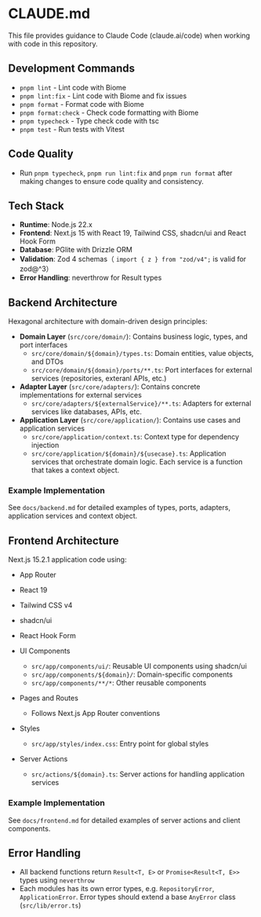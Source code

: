 # CLAUDE.md

This file provides guidance to Claude Code (claude.ai/code) when working with code in this repository.

## Development Commands

- `pnpm lint` - Lint code with Biome
- `pnpm lint:fix` - Lint code with Biome and fix issues
- `pnpm format` - Format code with Biome
- `pnpm format:check` - Check code formatting with Biome
- `pnpm typecheck` - Type check code with tsc
- `pnpm test` - Run tests with Vitest

## Code Quality

- Run `pnpm typecheck`, `pnpm run lint:fix` and `pnpm run format` after making changes to ensure code quality and consistency.

## Tech Stack

- **Runtime**: Node.js 22.x
- **Frontend**: Next.js 15 with React 19, Tailwind CSS, shadcn/ui and React Hook Form
- **Database**: PGlite with Drizzle ORM
- **Validation**: Zod 4 schemas（ `import { z } from "zod/v4";` is valid for zod@^3）
- **Error Handling**: neverthrow for Result types

## Backend Architecture

Hexagonal architecture with domain-driven design principles:

- **Domain Layer** (`src/core/domain/`): Contains business logic, types, and port interfaces
    - `src/core/domain/${domain}/types.ts`: Domain entities, value objects, and DTOs
    - `src/core/domain/${domain}/ports/**.ts`: Port interfaces for external services (repositories, exteranl APIs, etc.)
- **Adapter Layer** (`src/core/adapters/`): Contains concrete implementations for external services
    - `src/core/adapters/${externalService}/**.ts`: Adapters for external services like databases, APIs, etc.
- **Application Layer** (`src/core/application/`): Contains use cases and application services
    - `src/core/application/context.ts`: Context type for dependency injection
    - `src/core/application/${domain}/${usecase}.ts`: Application services that orchestrate domain logic. Each service is a function that takes a context object.

### Example Implementation

See `docs/backend.md` for detailed examples of types, ports, adapters, application services and context object.

## Frontend Architecture

Next.js 15.2.1 application code using:

- App Router
- React 19
- Tailwind CSS v4
- shadcn/ui
- React Hook Form

- UI Components
    - `src/app/components/ui/`: Reusable UI components using shadcn/ui
    - `src/app/components/${domain}/`: Domain-specific components
    - `src/app/components/**/*`: Other reusable components
- Pages and Routes
    - Follows Next.js App Router conventions
- Styles
    - `src/app/styles/index.css`: Entry point for global styles
- Server Actions
    - `src/actions/${domain}.ts`: Server actions for handling application services

### Example Implementation

See `docs/frontend.md` for detailed examples of server actions and client components.

## Error Handling

- All backend functions return `Result<T, E>` or `Promise<Result<T, E>>` types using `neverthrow`
- Each modules has its own error types, e.g. `RepositoryError`, `ApplicationError`. Error types should extend a base `AnyError` class (`src/lib/error.ts`)
